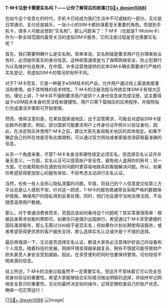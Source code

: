 **T-M卡注册卡需要实名吗？——让你了解背后的故事[[TG💪+ @esim1088](https://t.me/s/esim1088)]**

在如今这个信息化的时代，手机卡已经成为我们生活中不可或缺的一部分。无论是日常通讯、支付还是娱乐，一张小小的SIM卡都扮演着至关重要的角色。而提到手机卡，很多人可能会想到“实名制”。那么问题来了：T-M卡（也就是T-Mobile卡）作为一款全球范围内备受关注的虚拟SIM卡服务，它的注册过程是否也需要实名呢？

首先，我们需要明确什么是实名制。简单来说，实名制就是要求用户在办理某些业务时，必须提供真实的身份信息。这种政策通常是为了保障网络安全、防止犯罪行为以及维护社会秩序。在中国，许多运营商提供的实体SIM卡确实需要进行严格的实名登记，但虚拟SIM卡的情况却有所不同。

对于T-M卡而言，它是一种基于eSIM技术的产品，允许用户通过线上渠道直接激活和使用。由于其特殊的技术特性，T-M卡的注册流程与传统实体SIM卡有很大区别。理论上讲，T-M卡并不强制要求用户提供个人身份信息来完成注册。这主要得益于eSIM技术本身的灵活性和便捷性。用户只需下载相应的应用程序，并按照指引完成激活步骤即可开始使用。

然而，值得注意的是，在某些国家或地区，出于监管需求，可能会对虚拟SIM卡提出额外的要求。例如，部分国家可能要求用户上传身份证件照片以验证身份。因此，在决定购买并使用T-M卡之前，建议大家先查阅相关地区的具体规定。如果不确定自己的所在地是否有此类限制，可以通过官方网站或者客服咨询获取最准确的信息。

从另一个角度来看，尽管T-M卡本身没有硬性规定必须实名，但选择实名认证并非毫无意义。一方面，实名认证可以提高账户安全性，避免他人盗用你的账号；另一方面，它也能帮助你在遇到任何问题时更容易地联系到客服解决问题。所以，如果你希望获得更加安心的服务体验，不妨考虑主动进行实名认证。

当然，也有一些人会担心隐私泄露的问题。毕竟，将自己的个人信息提交给第三方平台总是让人感到不安。针对这一顾虑，T-M卡的服务商通常会采取严格的数据保护措施，确保用户的隐私得到妥善处理。同时，他们也会遵守当地法律法规，不会随意滥用用户数据。

那么，对于普通消费者而言，究竟应该如何看待这个问题呢？其实答案很简单：根据自身需求权衡利弊即可。如果你只是偶尔出国旅行，希望通过T-M卡享受便捷的国际漫游服务，那么无需过分纠结于是否实名；但如果你计划长期使用该服务，或者希望获得更优质的客户服务支持，那么选择实名认证或许是个不错的选择。

最后再强调一下，无论是否选择实名认证，都请大家务必注意保护好自己的设备和个人信息。随着科技的发展，网络环境变得越来越复杂，稍有不慎就可能导致财产损失甚至人身安全受到威胁。因此，在享受便利的同时也要保持警惕，切勿轻信不明来源的信息。

综上所述，T-M卡的注册过程虽然不一定需要实名，但这并不意味着它可以完全忽视身份验证的重要性。希望大家能够结合实际情况做出明智的选择，并始终牢记网络安全意识的重要性。无论你最终决定如何操作，记得定期检查自己的账户状态，确保一切正常运行！

[[TG💪+ @esim1088](https://t.me/s/esim1088) ![Image](https://i.postimg.cc/4NQfJmqS/Snipaste-2025-05-13-00-14-12.png)]